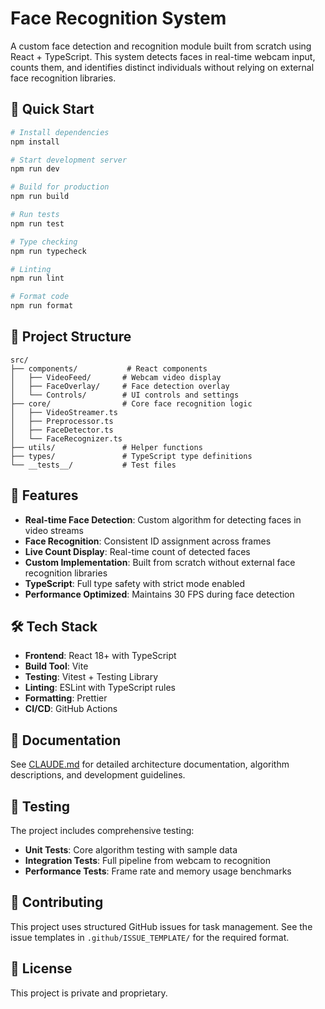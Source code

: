 # Face Recognition System

A custom face detection and recognition module built from scratch using React + TypeScript. This system detects faces in real-time webcam input, counts them, and identifies distinct individuals without relying on external face recognition libraries.

## 🚀 Quick Start

```bash
# Install dependencies
npm install

# Start development server
npm run dev

# Build for production
npm run build

# Run tests
npm run test

# Type checking
npm run typecheck

# Linting
npm run lint

# Format code
npm run format
```

## 📁 Project Structure

```
src/
├── components/           # React components
│   ├── VideoFeed/       # Webcam video display
│   ├── FaceOverlay/     # Face detection overlay
│   └── Controls/        # UI controls and settings
├── core/                # Core face recognition logic
│   ├── VideoStreamer.ts
│   ├── Preprocessor.ts
│   ├── FaceDetector.ts
│   └── FaceRecognizer.ts
├── utils/               # Helper functions
├── types/               # TypeScript type definitions
└── __tests__/           # Test files
```

## 🎯 Features

- **Real-time Face Detection**: Custom algorithm for detecting faces in video streams
- **Face Recognition**: Consistent ID assignment across frames
- **Live Count Display**: Real-time count of detected faces
- **Custom Implementation**: Built from scratch without external face recognition libraries
- **TypeScript**: Full type safety with strict mode enabled
- **Performance Optimized**: Maintains 30 FPS during face detection

## 🛠 Tech Stack

- **Frontend**: React 18+ with TypeScript
- **Build Tool**: Vite
- **Testing**: Vitest + Testing Library
- **Linting**: ESLint with TypeScript rules
- **Formatting**: Prettier
- **CI/CD**: GitHub Actions

## 📖 Documentation

See [CLAUDE.md](./CLAUDE.md) for detailed architecture documentation, algorithm descriptions, and development guidelines.

## 🧪 Testing

The project includes comprehensive testing:

- **Unit Tests**: Core algorithm testing with sample data
- **Integration Tests**: Full pipeline from webcam to recognition
- **Performance Tests**: Frame rate and memory usage benchmarks

## 🤝 Contributing

This project uses structured GitHub issues for task management. See the issue templates in `.github/ISSUE_TEMPLATE/` for the required format.

## 📄 License

This project is private and proprietary.
